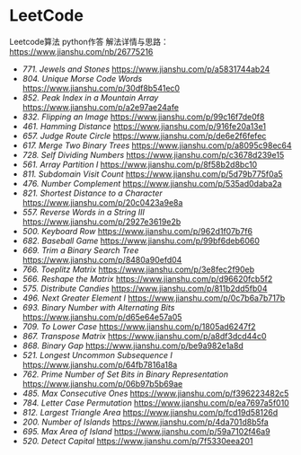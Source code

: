# LeetCode
Leetcode算法  python作答
解法详情与思路：<https://www.jianshu.com/nb/26775216>

- *771. Jewels and Stones*     <https://www.jianshu.com/p/a5831744ab24>
- *804. Unique Morse Code Words* <https://www.jianshu.com/p/30df8b541ec0>
- *852. Peak Index in a Mountain Array* <https://www.jianshu.com/p/a2e97ae24afe>
- *832. Flipping an Image* <https://www.jianshu.com/p/99c16f7de0f8>
- *461. Hamming Distance* <https://www.jianshu.com/p/916fe20a13e1>
- *657. Judge Route Circle* <https://www.jianshu.com/p/de6e2f6fefec>
- *617. Merge Two Binary Trees* <https://www.jianshu.com/p/a8095c98ec64>
- *728. Self Dividing Numbers* <https://www.jianshu.com/p/c3678d239e15>
- *561. Array Partition I* <https://www.jianshu.com/p/8f58b2d8bc10>
- *811. Subdomain Visit Count* <https://www.jianshu.com/p/5d79b775f0a5>
- *476. Number Complement* <https://www.jianshu.com/p/535ad0daba2a>
- *821. Shortest Distance to a Character* <https://www.jianshu.com/p/20c0423a9e8a>
- *557. Reverse Words in a String III* <https://www.jianshu.com/p/2927e3619e2b>
- *500. Keyboard Row* <https://www.jianshu.com/p/962d1f07b7f6>
- *682. Baseball Game* <https://www.jianshu.com/p/99bf6deb6060>
- *669. Trim a Binary Search Tree* <https://www.jianshu.com/p/8480a90efd04>
- *766. Toeplitz Matrix* <https://www.jianshu.com/p/3e8fec2f90eb>
- *566. Reshape the Matrix* <https://www.jianshu.com/p/d96620fcb5f2>
- *575. Distribute Candies* <https://www.jianshu.com/p/811b2dd5fb04>
- *496. Next Greater Element I* <https://www.jianshu.com/p/0c7b6a7b717b>
- *693. Binary Number with Alternating Bits* <https://www.jianshu.com/p/d65e64e57a05>
- *709. To Lower Case* <https://www.jianshu.com/p/1805ad6247f2>
- *867. Transpose Matrix* <https://www.jianshu.com/p/a8df3dcd44c0>
- *868. Binary Gap* <https://www.jianshu.com/p/be9a982e1a8d>
- *521. Longest Uncommon Subsequence I* <https://www.jianshu.com/p/64fb7816a18a>
- *762. Prime Number of Set Bits in Binary Representation* <https://www.jianshu.com/p/06b97b5b69ae>
- *485. Max Consecutive Ones* <https://www.jianshu.com/p/f396223482c5>
- *784. Letter Case Permutation* <https://www.jianshu.com/p/ea7697a5f010>
- *812. Largest Triangle Area* <https://www.jianshu.com/p/fcd19d58126d>
- *200. Number of Islands* <https://www.jianshu.com/p/4da701d8b5fa>
- *695. Max Area of Island* <https://www.jianshu.com/p/59a7102f46a9>
- *520. Detect Capital* <https://www.jianshu.com/p/7f5330eea201>